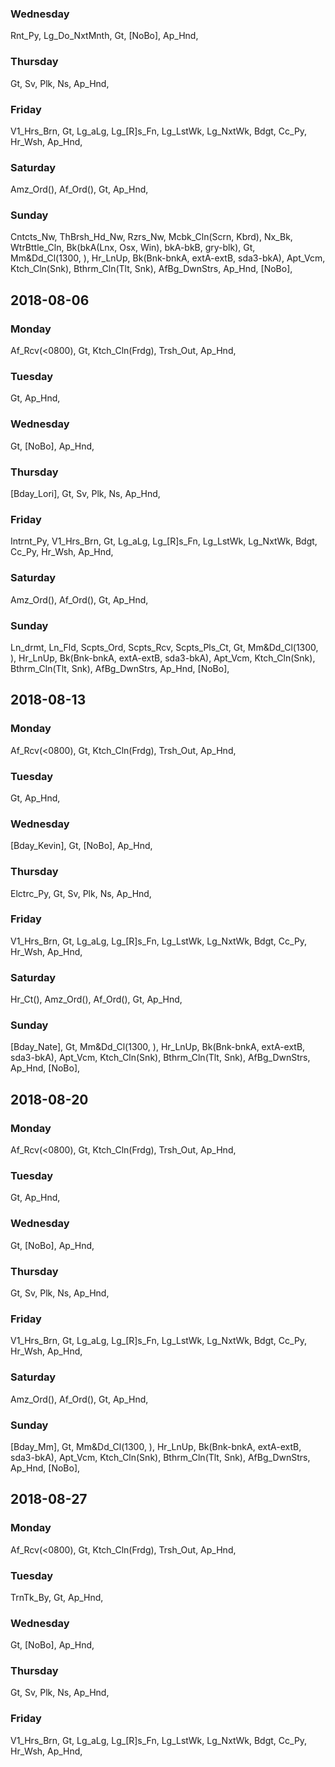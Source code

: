 ### Wednesday
Rnt_Py, Lg_Do_NxtMnth, Gt, [NoBo], Ap_Hnd, 
### Thursday
Gt, Sv, Plk, Ns, Ap_Hnd, 
### Friday
V1_Hrs_Brn, Gt, Lg_aLg, Lg_[R]s_Fn, Lg_LstWk, Lg_NxtWk, Bdgt, Cc_Py, Hr_Wsh, Ap_Hnd, 
### Saturday
Amz_Ord(), Af_Ord(), Gt, Ap_Hnd, 
### Sunday
Cntcts_Nw, ThBrsh_Hd_Nw, Rzrs_Nw, Mcbk_Cln(Scrn, Kbrd), Nx_Bk, WtrBttle_Cln, Bk(bkA(Lnx, Osx, Win), bkA-bkB, gry-blk), Gt, Mm&Dd_Cl(1300, ), Hr_LnUp, Bk(Bnk-bnkA, extA-extB, sda3-bkA), Apt_Vcm, Ktch_Cln(Snk), Bthrm_Cln(Tlt, Snk), AfBg_DwnStrs, Ap_Hnd, [NoBo], 

## 2018-08-06
### Monday
Af_Rcv(<0800), Gt, Ktch_Cln(Frdg), Trsh_Out, Ap_Hnd, 
### Tuesday
Gt, Ap_Hnd, 
### Wednesday
Gt, [NoBo], Ap_Hnd, 
### Thursday
[Bday_Lori], Gt, Sv, Plk, Ns, Ap_Hnd, 
### Friday
Intrnt_Py, V1_Hrs_Brn, Gt, Lg_aLg, Lg_[R]s_Fn, Lg_LstWk, Lg_NxtWk, Bdgt, Cc_Py, Hr_Wsh, Ap_Hnd, 
### Saturday
Amz_Ord(), Af_Ord(), Gt, Ap_Hnd, 
### Sunday
Ln_drmt, Ln_Fld, Scpts_Ord, Scpts_Rcv, Scpts_Pls_Ct, Gt, Mm&Dd_Cl(1300, ), Hr_LnUp, Bk(Bnk-bnkA, extA-extB, sda3-bkA), Apt_Vcm, Ktch_Cln(Snk), Bthrm_Cln(Tlt, Snk), AfBg_DwnStrs, Ap_Hnd, [NoBo], 

## 2018-08-13
### Monday
Af_Rcv(<0800), Gt, Ktch_Cln(Frdg), Trsh_Out, Ap_Hnd, 
### Tuesday
Gt, Ap_Hnd, 
### Wednesday
[Bday_Kevin], Gt, [NoBo], Ap_Hnd, 
### Thursday
Elctrc_Py, Gt, Sv, Plk, Ns, Ap_Hnd, 
### Friday
V1_Hrs_Brn, Gt, Lg_aLg, Lg_[R]s_Fn, Lg_LstWk, Lg_NxtWk, Bdgt, Cc_Py, Hr_Wsh, Ap_Hnd, 
### Saturday
Hr_Ct(), Amz_Ord(), Af_Ord(), Gt, Ap_Hnd, 
### Sunday
[Bday_Nate], Gt, Mm&Dd_Cl(1300, ), Hr_LnUp, Bk(Bnk-bnkA, extA-extB, sda3-bkA), Apt_Vcm, Ktch_Cln(Snk), Bthrm_Cln(Tlt, Snk), AfBg_DwnStrs, Ap_Hnd, [NoBo], 

## 2018-08-20
### Monday
Af_Rcv(<0800), Gt, Ktch_Cln(Frdg), Trsh_Out, Ap_Hnd, 
### Tuesday
Gt, Ap_Hnd, 
### Wednesday
Gt, [NoBo], Ap_Hnd, 
### Thursday
Gt, Sv, Plk, Ns, Ap_Hnd, 
### Friday
V1_Hrs_Brn, Gt, Lg_aLg, Lg_[R]s_Fn, Lg_LstWk, Lg_NxtWk, Bdgt, Cc_Py, Hr_Wsh, Ap_Hnd, 
### Saturday
Amz_Ord(), Af_Ord(), Gt, Ap_Hnd, 
### Sunday
[Bday_Mm], Gt, Mm&Dd_Cl(1300, ), Hr_LnUp, Bk(Bnk-bnkA, extA-extB, sda3-bkA), Apt_Vcm, Ktch_Cln(Snk), Bthrm_Cln(Tlt, Snk), AfBg_DwnStrs, Ap_Hnd, [NoBo], 

## 2018-08-27
### Monday
Af_Rcv(<0800), Gt, Ktch_Cln(Frdg), Trsh_Out, Ap_Hnd, 
### Tuesday
TrnTk_By, Gt, Ap_Hnd, 
### Wednesday
Gt, [NoBo], Ap_Hnd, 
### Thursday
Gt, Sv, Plk, Ns, Ap_Hnd, 
### Friday
V1_Hrs_Brn, Gt, Lg_aLg, Lg_[R]s_Fn, Lg_LstWk, Lg_NxtWk, Bdgt, Cc_Py, Hr_Wsh, Ap_Hnd, 


